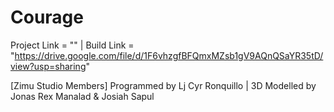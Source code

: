 # Courage

Project Link = "" | 
Build Link = "https://drive.google.com/file/d/1F6vhzgfBFQmxMZsb1gV9AQnQSaYR35tD/view?usp=sharing"

[Zimu Studio Members]
Programmed by Lj Cyr Ronquillo | 
3D Modelled by Jonas Rex Manalad & Josiah Sapul